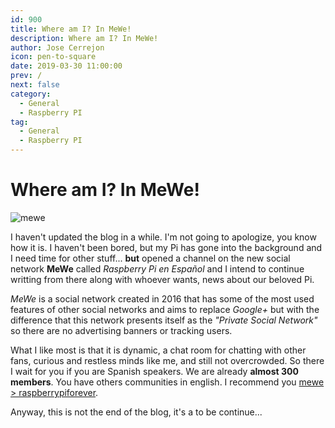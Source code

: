 ```yaml
---
id: 900
title: Where am I? In MeWe!
description: Where am I? In MeWe!
author: Jose Cerrejon
icon: pen-to-square
date: 2019-03-30 11:00:00
prev: /
next: false
category:
  - General
  - Raspberry PI
tag:
  - General
  - Raspberry PI
---
```


# Where am I? In MeWe!

![mewe](/images/2019/03/mewe_logo.png)

I haven't updated the blog in a while. I'm not going to apologize, you know how it is. I haven't been bored, but my Pi has gone into the background and I need time for other stuff... **but** opened a channel on the new social network **MeWe** called *Raspberry Pi en Espa&ntilde;ol* and I intend to continue writting from there along with whoever wants, news about our beloved Pi.

*MeWe* is a social network created in 2016 that has some of the most used features of other social networks and aims to replace *Google+* but with the difference that this network presents itself as the *"Private Social Network"* so there are no advertising banners or tracking users.

What I like most is that it is dynamic, a chat room for chatting with other fans, curious and restless minds like me, and still not overcrowded. So there I wait for you if you are Spanish speakers. We are already **almost 300 members**. You have others communities in english. I recommend you [mewe > raspberrypiforever](https://mewe.com/join/raspberrypiforever).

Anyway, this is not the end of the blog, it's a to be continue...